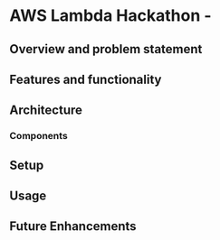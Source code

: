 # AWS Lambda Hackathon - 

## Overview and problem statement




## Features and functionality


## Architecture
### Components

## Setup

## Usage

## Future Enhancements
